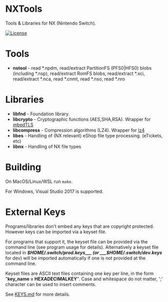 # NXTools

Tools & Libraries for NX (Nintendo Switch).

[![License](https://img.shields.io/badge/license-MIT-blue.svg)](/LICENSE)

# Tools

* __nstool__ - read *.npdm, read/extract PartitionFS (PFS0|HFS0) blobs (including *.nsp), read/extract RomFS blobs, read/extract *.xci, read/extract *.nca, read *.cnmt, read *.nso, read *.nro

# Libraries

* __libfnd__		- Foundation library.
* __libcrypto__		- Cryptographic functions (AES,SHA,RSA). Wrapper for [mbedTLS](https://github.com/ARMmbed/mbedtls)
* __libcompress__	- Compression algorithms (LZ4). Wrapper for [lz4](https://github.com/lz4/lz4)
* __libes__			- Handling of (NX relevant) eShop file type processing. (eTickets, etc)
* __libnx__			- Handling of NX file types

# Building

On MacOS/Linux/WSL run `make`.

For Windows, Visual Studio 2017 is supported.

# External Keys

Programs/libraries don't embed any keys that are copyright protected. However keys can be imported via a keyset file. 

For programs that support it, the keyset file can be provided via the command line (see program usage for details). Alternatively a keyset file located in ___$HOME/.switch/prod.keys___ (or ___$HOME/.switch/dev.keys___ for dev) will be imported automatically if one is not provided at the command line.

Keyset files are ASCII text files containing one key per line, in the form "__key_name = HEXADECIMALKEY__". Case and whitespace do not matter, ';' character can be used to insert comments.

See [KEYS.md](/KEYS.md) for more details.